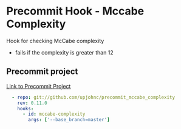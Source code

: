 # Precommit Hook - Mccabe Complexity
Hook for checking McCabe complexity

- fails if the complexity is greater than 12


## Precommit project
[Link to Precommit Project](https://pre-commit.com/)

```yaml
  - repo: git://github.com/upjohnc/precommit_mccabe_complexity
    rev: 0.11.0
    hooks:
      - id: mccabe-complexity
        args: ['--base_branch=master']
```